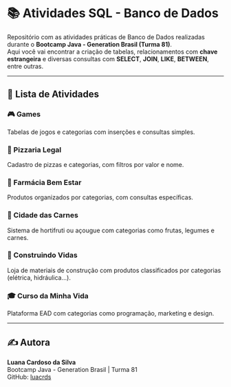 # 📚 Atividades SQL - Banco de Dados

Repositório com as atividades práticas de Banco de Dados realizadas durante o **Bootcamp Java - Generation Brasil (Turma 81)**.  
Aqui você vai encontrar a criação de tabelas, relacionamentos com **chave estrangeira** e diversas consultas com **SELECT**, **JOIN**, **LIKE**, **BETWEEN**, entre outras.

---

## 📝 Lista de Atividades

### 🎮 Games  
Tabelas de jogos e categorias com inserções e consultas simples.

### 🍕 Pizzaria Legal  
Cadastro de pizzas e categorias, com filtros por valor e nome.

### 💊 Farmácia Bem Estar  
Produtos organizados por categorias, com consultas específicas.

### 🥩 Cidade das Carnes  
Sistema de hortifruti ou açougue com categorias como frutas, legumes e carnes.

### 🧱 Construindo Vidas  
Loja de materiais de construção com produtos classificados por categorias (elétrica, hidráulica...).

### 🎓 Curso da Minha Vida  
Plataforma EAD com categorias como programação, marketing e design.

---

## ✍️ Autora

**Luana Cardoso da Silva**  
Bootcamp Java - Generation Brasil | Turma 81  
GitHub: [luacrds](https://github.com/luacrds)  
